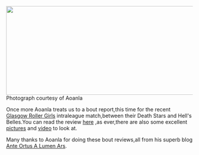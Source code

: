 <html><body><a href="http://www.scottishrollerderbyblog.com/2011/10/hb-v-ds.jpg"><img src="http://www.scottishrollerderbyblog.com/2011/10/hb-v-ds.jpg" alt="" title="SONY DSC" width="614" height="241" class="aligncenter size-full wp-image-291"></a>
Photograph courtesy of Aoanla

Once more Aoanla treats us to a bout report,this time for the recent <a href="http://glasgowrollergirls.com/blog/">Glasgow Roller Girls</a> intraleague match,between their Death Stars and Hell's Belles.You can read the review <a href="http://aoanla.blogspot.com/2011/10/bout-report-glasgow-roller-girls.html">here</a> ,as ever,there are also some excellent <a href="https://picasaweb.google.com/102032801144714237554/GRGIntraleagueSeason2DeathStarsVsHellSBelles?authuser=0&amp;feat=directlink">pictures</a> and <a href="http://www.youtube.com/playlist?list=PLEC68B8EFC2B527C5&amp;feature=viewall">video</a> to look at.

Many thanks to Aoanla for doing these bout reviews,all from his superb blog <a href="http://aoanla.blogspot.com/">Ante Ortus A Lumen Ars</a>.
</body></html>
